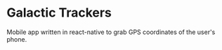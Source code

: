 # Galactic Trackers
Mobile app written in react-native to grab GPS coordinates of the user's phone.

## 